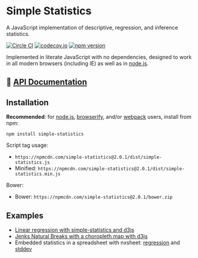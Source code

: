 # Simple Statistics

A JavaScript implementation of descriptive, regression, and inference statistics.

[![Circle CI](https://circleci.com/gh/simple-statistics/simple-statistics/tree/master.svg?style=svg)](https://circleci.com/gh/simple-statistics/simple-statistics/tree/master)
[![codecov.io](https://codecov.io/github/simple-statistics/simple-statistics/coverage.svg?branch=master)](https://codecov.io/github/simple-statistics/simple-statistics?branch=master)
[![npm version](https://badge.fury.io/js/simple-statistics.svg)](http://badge.fury.io/js/simple-statistics)

Implemented in literate JavaScript with no dependencies, designed to work
in all modern browsers (including IE) as well as in [node.js](https://nodejs.org/).

## :green_book: [API Documentation](http://simplestatistics.org/docs/)

## Installation

**Recommended**: for [node.js](https://nodejs.org/), [browserify](http://browserify.org/),
and/or [webpack](http://webpack.github.io/) users, install from npm:

    npm install simple-statistics

Script tag usage:

* `https://npmcdn.com/simple-statistics@2.0.1/dist/simple-statistics.js`
* Minified: `https://npmcdn.com/simple-statistics@2.0.1/dist/simple-statistics.min.js`

Bower:

* Bower: `https://npmcdn.com/simple-statistics@2.0.1/bower.zip`

## Examples

* [Linear regression with simple-statistics and d3js](http://bl.ocks.org/3931800)
* [Jenks Natural Breaks with a choropleth map with d3js](http://bl.ocks.org/tmcw/4969184)
* Embedded statistics in a spreadsheet with nxsheet: [regression](https://nxsheet.com/sheets/56d0a87264e47ee60a95f652) and [stddev](https://nxsheet.com/sheets/56d55ca7743aea68490764ba)
